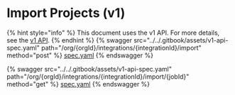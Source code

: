 # Import Projects (v1)

{% hint style="info" %}
This document uses the v1 API. For more details, see the [v1 API](../v1-api-overview/).
{% endhint %}
{% swagger src="../../.gitbook/assets/v1-api-spec.yaml" path="/org/{orgId}/integrations/{integrationId}/import" method="post" %}
[spec.yaml](../../.gitbook/assets/v1-api-spec.yaml)
{% endswagger %}

{% swagger src="../../.gitbook/assets/v1-api-spec.yaml" path="/org/{orgId}/integrations/{integrationId}/import/{jobId}" method="get" %}
[spec.yaml](../../.gitbook/assets/v1-api-spec.yaml)
{% endswagger %}
